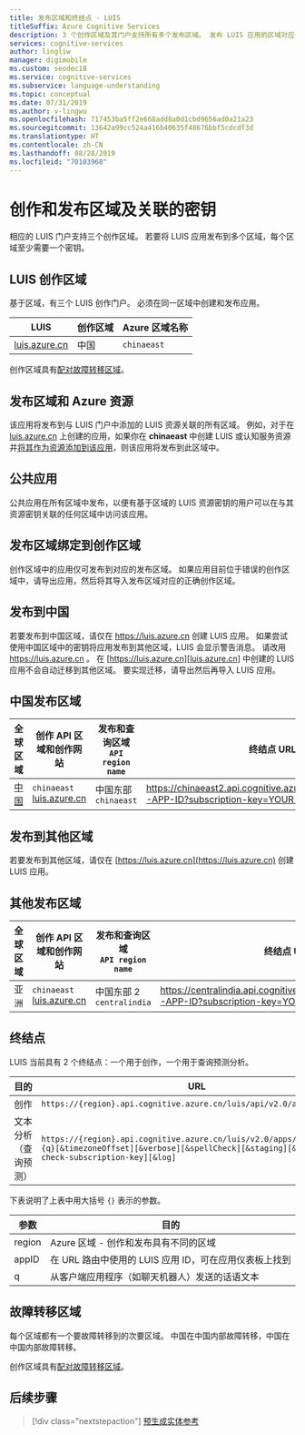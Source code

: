 ```yaml
---
title: 发布区域和终结点 - LUIS
titleSuffix: Azure Cognitive Services
description: 3 个创作区域及其门户支持所有多个发布区域。 发布 LUIS 应用的区域对应于创建 Azure LUIS 终结点密钥时在 Azure 门户中指定的区域或位置。 发布应用时，LUIS 会自动为与密钥关联的区域生成终结点 URL。
services: cognitive-services
author: lingliw
manager: digimobile
ms.custom: seodec18
ms.service: cognitive-services
ms.subservice: language-understanding
ms.topic: conceptual
ms.date: 07/31/2019
ms.author: v-lingwu
ms.openlocfilehash: 717453ba5ff2e668add8a0d1cbd9656ad0a21a23
ms.sourcegitcommit: 13642a99cc524a416b40635f48676bbf5cdcdf3d
ms.translationtype: HT
ms.contentlocale: zh-CN
ms.lasthandoff: 08/28/2019
ms.locfileid: "70103968"
---
```

# <a name="authoring-and-publishing-regions-and-the-associated-keys"></a>创作和发布区域及关联的密钥

相应的 LUIS 门户支持三个创作区域。 若要将 LUIS 应用发布到多个区域，每个区域至少需要一个密钥。 

<a name="luis-website"></a>

## <a name="luis-authoring-regions"></a>LUIS 创作区域
基于区域，有三个 LUIS 创作门户。 必须在同一区域中创建和发布应用。 

|LUIS|创作区域|Azure 区域名称|
|--|--|--|
|[luis.azure.cn][luis.azure.cn]|中国| `chinaeast`|

创作区域具有[配对故障转移区域](https://docs.microsoft.com/azure/best-practices-availability-paired-regions)。 

<a name="regions-and-azure-resources"></a>

## 发布区域和 Azure 资源 <a name="publishing-regions"></a>
该应用将发布到与 LUIS 门户中添加的 LUIS 资源关联的所有区域。 例如，对于在 [luis.azure.cn][luis.azure.cn] 上创建的应用，如果你在 **chinaeast** 中创建 LUIS 或认知服务资源并[将其作为资源添加到该应用](luis-how-to-azure-subscription.md)，则该应用将发布到此区域中。 

## <a name="public-apps"></a>公共应用
公共应用在所有区域中发布，以便有基于区域的 LUIS 资源密钥的用户可以在与其资源密钥关联的任何区域中访问该应用。

## <a name="publishing-regions-are-tied-to-authoring-regions"></a>发布区域绑定到创作区域

创作区域中的应用仅可发布到对应的发布区域。 如果应用目前位于错误的创作区域中，请导出应用，然后将其导入发布区域对应的正确创作区域。 


## <a name="publishing-to-china"></a>发布到中国 

若要发布到中国区域，请仅在 https://luis.azure.cn 创建 LUIS 应用。 如果尝试使用中国区域中的密钥将应用发布到其他区域，LUIS 会显示警告消息。 请改用 https://luis.azure.cn 。 在 [https://luis.azure.cn][luis.azure.cn] 中创建的 LUIS 应用不会自动迁移到其他区域。 要实现迁移，请导出然后再导入 LUIS 应用。

## 中国发布区域 <a name="publishing-to-china"></a>

 全球区域 | 创作 API 区域和创作网站| 发布和查询区域<br>`API region name`   |  终结点 URL 格式   |
|-----|------|------|------|
| [中国](#publishing-to-china) | `chinaeast`<br>[luis.azure.cn][luis.azure.cn]| 中国东部<br>`chinaeast`     |  https://chinaeast2.api.cognitive.azure.cn/luis/v2.0/apps/YOUR-APP-ID?subscription-key=YOUR-SUBSCRIPTION-KEY   |

## <a name="publishing-to-other-regions"></a>发布到其他区域

若要发布到其他区域，请仅在 [https://luis.azure.cn](https://luis.azure.cn) 创建 LUIS 应用。 

## <a name="other-publishing-regions"></a>其他发布区域

 全球区域 | 创作 API 区域和创作网站| 发布和查询区域<br>`API region name`   |  终结点 URL 格式   |
|-----|------|------|------|
| 亚洲 | `chinaeast`<br>[luis.azure.cn][luis.azure.cn]| 中国东部 2<br>`centralindia` |  https://centralindia.api.cognitive.azure.cn/luis/v2.0/apps/YOUR-APP-ID?subscription-key=YOUR-SUBSCRIPTION-KEY   |


## <a name="endpoints"></a>终结点

LUIS 当前具有 2 个终结点：一个用于创作，一个用于查询预测分析。

|目的|URL|
|--|--|
|创作|`https://{region}.api.cognitive.azure.cn/luis/api/v2.0/apps/{appID}/`|
|文本分析（查询预测）|`https://{region}.api.cognitive.azure.cn/luis/v2.0/apps/{appId}?q={q}[&timezoneOffset][&verbose][&spellCheck][&staging][&bing-spell-check-subscription-key][&log]`|

下表说明了上表中用大括号 `{}` 表示的参数。

|参数|目的|
|--|--|
|region|Azure 区域 - 创作和发布具有不同的区域|
|appID|在 URL 路由中使用的 LUIS 应用 ID，可在应用仪表板上找到|
|q|从客户端应用程序（如聊天机器人）发送的话语文本|

## <a name="failover-regions"></a>故障转移区域

每个区域都有一个要故障转移到的次要区域。 中国在中国内部故障转移，中国在中国内部故障转移。

创作区域具有[配对故障转移区域](https://docs.microsoft.com/azure/best-practices-availability-paired-regions)。 

## <a name="next-steps"></a>后续步骤

> [!div class="nextstepaction"]
> [预生成实体参考](./luis-reference-prebuilt-entities.md)

 [luis.azure.cn]: https://luis.azure.cn
 [luis.azure.cn]: https://luis.azure.cn




